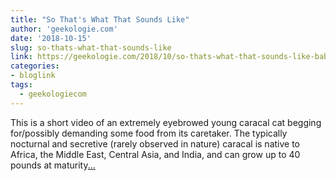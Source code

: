 ```yaml
---
title: "So That's What That Sounds Like"
author: 'geekologie.com'
date: '2018-10-15'
slug: so-thats-what-that-sounds-like
link: https://geekologie.com/2018/10/so-thats-what-that-sounds-like-baby-cara.php
categories:
- bloglink
tags:
  - geekologiecom
---
```


This is a short video of an extremely eyebrowed young caracal cat begging for/possibly demanding some food from its caretaker. The typically nocturnal and secretive (rarely observed in nature) caracal is native to Africa, the Middle East, Central Asia, and India, and can grow up to 40 pounds at maturity[... <i class="fas fa-external-link-alt"></i>](https://geekologie.com/2018/10/so-thats-what-that-sounds-like-baby-cara.php)

